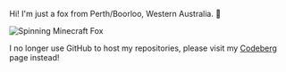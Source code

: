 Hi! I'm just a fox from Perth/Boorloo, Western Australia. 🦊

![Spinning Minecraft Fox](https://media.tenor.com/sZf9fTnTMywAAAAi/minecraft-fox.gif)

I no longer use GitHub to host my repositories, please visit my [Codeberg](https://codeberg.org/JaiChoccyFox) page instead!
